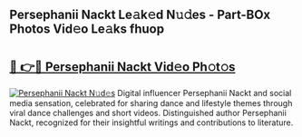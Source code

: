 ## Persephanii Nackt Le𝚊k𝚎d N𝚞𝚍es - Part-BOx Photos Vid𝚎o Le𝚊ks fhuop

# <h2><a href="http://fb7iucg.evod.top/?m=Persephanii+Nackt">🔗 👉🔴 Persephanii Nackt Vid𝚎o Ph𝚘t𝚘s</a></h2>

[![Persephanii Nackt N𝚞d𝚎s](https://i.imgur.com/8V9OHl7.gif)](http://fb7iucg.evod.top/?m=Persephanii+Nackt)
Digital influencer Persephanii Nackt and social media sensation, celebrated for sharing dance and lifestyle themes through viral dance challenges and short videos. Distinguished author Persephanii Nackt, recognized for their insightful writings and contributions to literature. 
